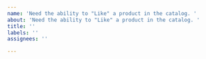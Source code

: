 ```yaml
---
name: 'Need the ability to "Like" a product in the catalog. '
about: 'Need the ability to "Like" a product in the catalog. '
title: ''
labels: ''
assignees: ''

---
```



